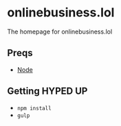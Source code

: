 # onlinebusiness.lol

The homepage for onlinebusiness.lol

## Preqs

* [Node](https://nodejs.org/en/)

## Getting HYPED UP

* `npm install`
* `gulp`
